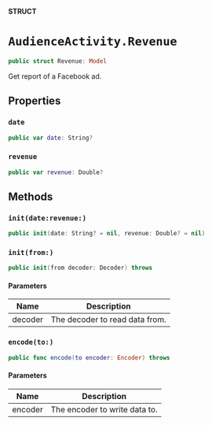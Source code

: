**STRUCT**

# `AudienceActivity.Revenue`

```swift
public struct Revenue: Model
```

Get report of a Facebook ad.

## Properties
### `date`

```swift
public var date: String?
```

### `revenue`

```swift
public var revenue: Double?
```

## Methods
### `init(date:revenue:)`

```swift
public init(date: String? = nil, revenue: Double? = nil)
```

### `init(from:)`

```swift
public init(from decoder: Decoder) throws
```

#### Parameters

| Name | Description |
| ---- | ----------- |
| decoder | The decoder to read data from. |

### `encode(to:)`

```swift
public func encode(to encoder: Encoder) throws
```

#### Parameters

| Name | Description |
| ---- | ----------- |
| encoder | The encoder to write data to. |
